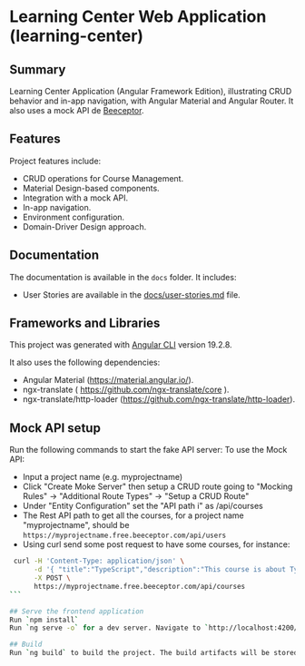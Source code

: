 # Learning Center Web Application (learning-center)

## Summary

Learning Center Application (Angular Framework Edition), illustrating CRUD behavior and in-app navigation, with Angular Material and Angular Router. It also uses a mock API de [Beeceptor](https://beeceptor.com/).   

## Features

Project features include:

- CRUD operations for Course Management.
- Material Design-based components.
- Integration with a mock API.
- In-app navigation.
- Environment configuration.
- Domain-Driver Design approach.

## Documentation
The documentation is available in the `docs` folder. It includes:
- User Stories are available in the [docs/user-stories.md](docs/user-stories.md) file.

## Frameworks and Libraries

This project was generated with [Angular CLI](https://github.com/angular/angular-cli) version 19.2.8.

It also uses the following dependencies:

- Angular Material (https://material.angular.io/).
- ngx-translate ( https://github.com/ngx-translate/core ).
- ngx-translate/http-loader (https://github.com/ngx-translate/http-loader).

## Mock API setup

Run the following commands to start the fake API server:
To use the Mock API:
  - Input a project name (e.g. myprojectname)
  - Click "Create Moke Server" then setup a CRUD route going to "Mocking Rules" -> "Additional Route Types" -> "Setup a CRUD Route"
  - Under "Entity Configuration" set the "API path i" as /api/courses
  - The Rest API path to get all the courses, for a project name "myprojectname", should be `https://myprojectname.free.beeceptor.com/api/users`  
  - Using curl send some post request to have some courses, for instance:
````bash
 curl -H 'Content-Type: application/json' \
      -d '{ "title":"TypeScript","description":"This course is about TypeScript.", "available": true}' \
      -X POST \
      https://myprojectname.free.beeceptor.com/api/courses
```

## Serve the frontend application
Run `npm install`
Run `ng serve -o` for a dev server. Navigate to `http://localhost:4200/`. The application will automatically reload if you change any of the source files.

## Build
Run `ng build` to build the project. The build artifacts will be stored in the `dist/` directory.
